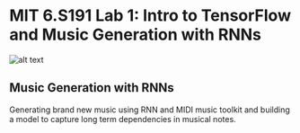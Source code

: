 # MIT 6.S191 Lab 1: Intro to TensorFlow and Music Generation with RNNs

![alt text](https://github.com/aamini/introtodeeplearning_labs/raw/master/lab1/img/music_waveform.png)

## Music Generation with RNNs
Generating brand new music using RNN and MIDI music toolkit and building a model to capture long term dependencies in musical notes.
